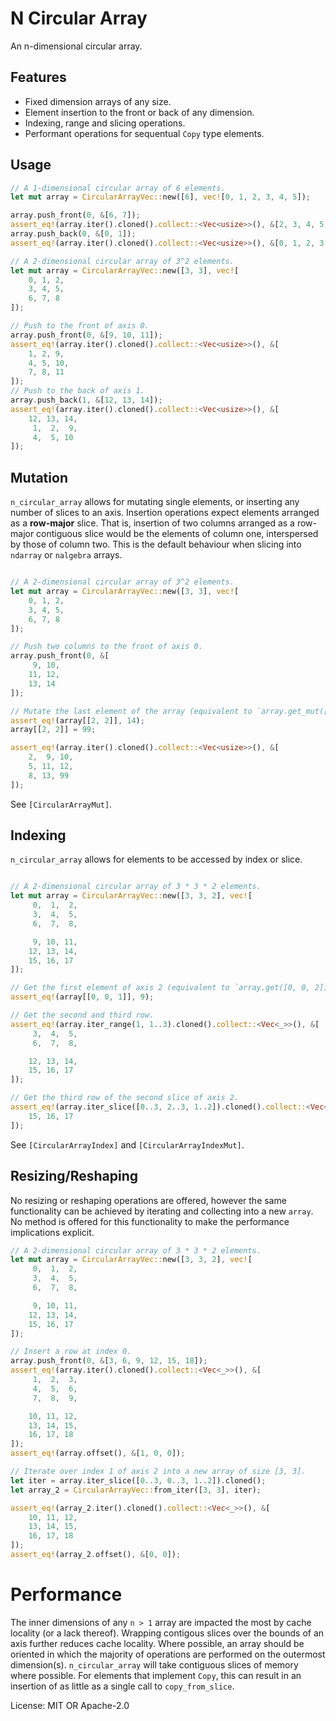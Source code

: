 # N Circular Array
An n-dimensional circular array.

## Features

- Fixed dimension arrays of any size.
- Element insertion to the front or back of any dimension.
- Indexing, range and slicing operations.
- Performant operations for sequentual `Copy` type elements.

## Usage

```rust
// A 1-dimensional circular array of 6 elements.
let mut array = CircularArrayVec::new([6], vec![0, 1, 2, 3, 4, 5]);

array.push_front(0, &[6, 7]);
assert_eq!(array.iter().cloned().collect::<Vec<usize>>(), &[2, 3, 4, 5, 6, 7]);
array.push_back(0, &[0, 1]);
assert_eq!(array.iter().cloned().collect::<Vec<usize>>(), &[0, 1, 2, 3, 4, 5]);

// A 2-dimensional circular array of 3^2 elements.
let mut array = CircularArrayVec::new([3, 3], vec![
    0, 1, 2,
    3, 4, 5,
    6, 7, 8
]);

// Push to the front of axis 0.
array.push_front(0, &[9, 10, 11]);
assert_eq!(array.iter().cloned().collect::<Vec<usize>>(), &[
    1, 2, 9,
    4, 5, 10,
    7, 8, 11
]);
// Push to the back of axis 1.
array.push_back(1, &[12, 13, 14]);
assert_eq!(array.iter().cloned().collect::<Vec<usize>>(), &[
    12, 13, 14,
     1,  2,  9,
     4,  5, 10
]);
```

## Mutation

`n_circular_array` allows for mutating single elements, or inserting any number
of slices to an axis. Insertion operations expect elements arranged as a **row-major**
slice. That is, insertion of two columns arranged as a row-major contiguous
slice would be the elements of column one, interspersed by those of column two.
This is the default behaviour when slicing into `ndarray` or `nalgebra` arrays.

```rust

// A 2-dimensional circular array of 3^2 elements.
let mut array = CircularArrayVec::new([3, 3], vec![
    0, 1, 2,
    3, 4, 5,
    6, 7, 8
]);

// Push two columns to the front of axis 0.
array.push_front(0, &[
     9, 10,
    11, 12,
    13, 14
]);

// Mutate the last element of the array (equivalent to `array.get_mut([2, 2])`).
assert_eq!(array[[2, 2]], 14);
array[[2, 2]] = 99;

assert_eq!(array.iter().cloned().collect::<Vec<usize>>(), &[
    2,  9, 10,
    5, 11, 12,
    8, 13, 99
]);
```
See `[CircularArrayMut]`.

## Indexing

`n_circular_array` allows for elements to be accessed by index or slice.

```rust

// A 2-dimensional circular array of 3 * 3 * 2 elements.
let mut array = CircularArrayVec::new([3, 3, 2], vec![
     0,  1,  2,
     3,  4,  5,
     6,  7,  8,

     9, 10, 11,
    12, 13, 14,
    15, 16, 17
]);

// Get the first element of axis 2 (equivalent to `array.get([0, 0, 2])`).
assert_eq!(array[[0, 0, 1]], 9);

// Get the second and third row.
assert_eq!(array.iter_range(1, 1..3).cloned().collect::<Vec<_>>(), &[
     3,  4,  5,
     6,  7,  8,

    12, 13, 14,
    15, 16, 17
]);

// Get the third row of the second slice of axis 2.
assert_eq!(array.iter_slice([0..3, 2..3, 1..2]).cloned().collect::<Vec<_>>(), &[
    15, 16, 17
]);
```
See `[CircularArrayIndex]` and `[CircularArrayIndexMut]`.

## Resizing/Reshaping

No resizing or reshaping operations are offered, however the same functionality
can be achieved by iterating and collecting into a new `array`. No method is
offered for this functionality to make the performance implications explicit.

```rust
// A 2-dimensional circular array of 3 * 3 * 2 elements.
let mut array = CircularArrayVec::new([3, 3, 2], vec![
     0,  1,  2,
     3,  4,  5,
     6,  7,  8,

     9, 10, 11,
    12, 13, 14,
    15, 16, 17
]);

// Insert a row at index 0.
array.push_front(0, &[3, 6, 9, 12, 15, 18]);
assert_eq!(array.iter().cloned().collect::<Vec<_>>(), &[
     1,  2,  3,
     4,  5,  6,
     7,  8,  9,

    10, 11, 12,
    13, 14, 15,
    16, 17, 18
]);
assert_eq!(array.offset(), &[1, 0, 0]);

// Iterate over index 1 of axis 2 into a new array of size [3, 3].
let iter = array.iter_slice([0..3, 0..3, 1..2]).cloned();
let array_2 = CircularArrayVec::from_iter([3, 3], iter);

assert_eq!(array_2.iter().cloned().collect::<Vec<_>>(), &[
    10, 11, 12,
    13, 14, 15,
    16, 17, 18
]);
assert_eq!(array_2.offset(), &[0, 0]);
```

# Performance

The inner dimensions of any `n > 1` array are impacted the most by cache locality
(or a lack thereof). Wrapping contigous slices over the bounds of an axis further
reduces cache locality. Where possible, an array should be oriented in which the
majority of operations are performed on the outermost dimension(s). `n_circular_array`
will take contiguous slices of memory where possible. For elements that implement
`Copy`, this can result in an insertion of as little as a single call to `copy_from_slice`.


License: MIT OR Apache-2.0
